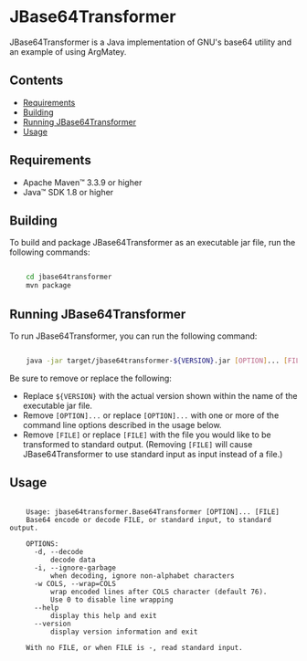 # JBase64Transformer

JBase64Transformer is a Java implementation of GNU's base64 utility and an example of using ArgMatey.

## Contents

-   [Requirements](#requirements)
-   [Building](#building)
-   [Running JBase64Transformer](#running-jbase64transformer)
-   [Usage](#usage)

## Requirements

-   Apache Maven&#8482; 3.3.9 or higher
-   Java&#8482; SDK 1.8 or higher

## Building

To build and package JBase64Transformer as an executable jar file, run the following commands:

```bash

    cd jbase64transformer
    mvn package

```

## Running JBase64Transformer 

To run JBase64Transformer, you can run the following command:

```bash

    java -jar target/jbase64transformer-${VERSION}.jar [OPTION]... [FILE]

```

Be sure to remove or replace the following:

-   Replace `${VERSION}` with the actual version shown within the name of the executable jar file.
-   Remove `[OPTION]...` or replace `[OPTION]...` with one or more of the command line options described in the usage below.
-   Remove `[FILE]` or replace `[FILE]` with the file you would like to be transformed to standard output. (Removing `[FILE]` will cause JBase64Transformer to use standard input as input instead of a file.)

## Usage

```text

    Usage: jbase64transformer.Base64Transformer [OPTION]... [FILE]
    Base64 encode or decode FILE, or standard input, to standard output.
    
    OPTIONS:
      -d, --decode
          decode data
      -i, --ignore-garbage
          when decoding, ignore non-alphabet characters
      -w COLS, --wrap=COLS
          wrap encoded lines after COLS character (default 76).
          Use 0 to disable line wrapping
      --help
          display this help and exit
      --version
          display version information and exit
    
    With no FILE, or when FILE is -, read standard input.

```
